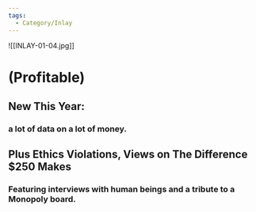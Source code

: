 ```yaml
---
tags:
  - Category/Inlay
---
```

![[INLAY-01-04.jpg]]
# (Profitable)
## New This Year:
### a lot of data on a lot of money.
## Plus Ethics Violations, Views on The Difference $250 Makes
### Featuring interviews with human beings and a tribute to a Monopoly board.